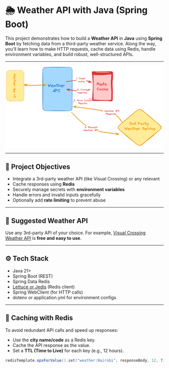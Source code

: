 # 🌦️ Weather API with Java (Spring Boot)

This project demonstrates how to build a **Weather API** in **Java** using **Spring Boot** by fetching data from a third-party weather service. Along the way, you'll learn how to make HTTP requests, cache data using Redis, handle environment variables, and build robust, well-structured APIs.

---

![UML diagram](./weather-api.png)

---

## 🚀 Project Objectives

- Integrate a 3rd-party weather API (like Visual Crossing) or any relevant
- Cache responses using **Redis**
- Securely manage secrets with **environment variables**
- Handle errors and invalid inputs gracefully
- Optionally add **rate limiting** to prevent abuse

---

## 🔗 Suggested Weather API

Use any 3rd-party API of your choice. For example, [Visual Crossing Weather API](https://www.visualcrossing.com/) is **free and easy to use**.

---

## ⚙️ Tech Stack

- Java 21+
- Spring Boot (REST)
- Spring Data Redis
- [Lettuce or Jedis](https://spring.io/projects/spring-data-redis) (Redis client)
- Spring WebClient (for HTTP calls)
- dotenv or application.yml for environment configs

---

## 🧠 Caching with Redis

To avoid redundant API calls and speed up responses:

- Use the **city name/code** as a Redis key.
- Cache the API response as the value.
- Set a **TTL (Time to Live)** for each key (e.g., 12 hours).

```java
redisTemplate.opsForValue().set("weather:Nairobi", responseBody, 12, TimeUnit.HOURS);

